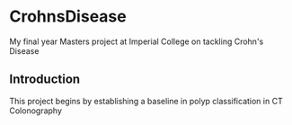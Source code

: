 # CrohnsDisease
My final year Masters project at Imperial College on tackling Crohn's Disease

## Introduction

This project begins by establishing a baseline in polyp classification in CT Colonography
